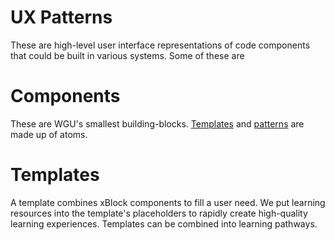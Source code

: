 # UX Patterns
These are high-level user interface representations of code components that could be built in various systems. Some of these are 

# Components
These are WGU's smallest building-blocks. [Templates](../patterns/templates/README.md) and [patterns](../patterns/README.md) are made up of atoms.

# Templates
A template combines xBlock components to fill a user need. We put learning resources into the template's placeholders to rapidly create high-quality learning experiences. Templates can be combined into learning pathways. 